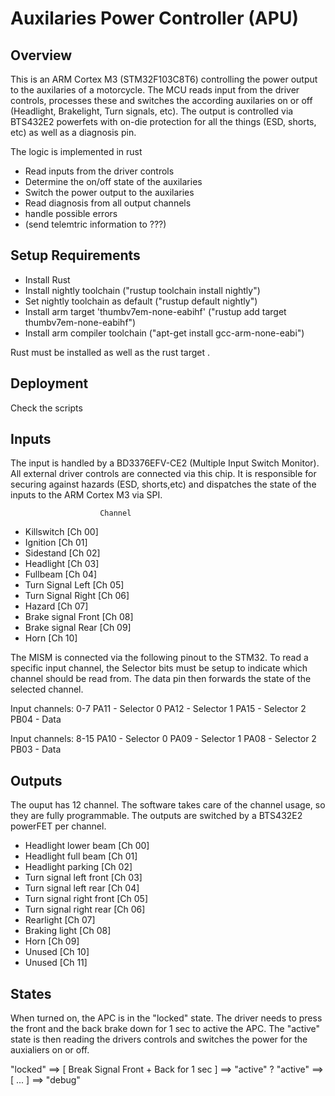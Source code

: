 # Auxilaries Power Controller (APU)

## Overview

This is an ARM Cortex M3 (STM32F103C8T6) controlling the power output to the auxilaries of a motorcycle. The
MCU reads input from the driver controls, processes these and switches the according auxilaries
on or off (Headlight, Brakelight, Turn signals, etc). The output is controlled via BTS432E2 
powerfets with on-die protection for all the things (ESD, shorts, etc) as well as a diagnosis pin.

The logic is implemented in rust

* Read inputs from the driver controls
* Determine the on/off state of the auxilaries
* Switch the power output to the auxilaries
* Read diagnosis from all output channels
* handle possible errors
* (send telemtric information to ???)

## Setup Requirements

* Install Rust
* Install nightly toolchain ("rustup toolchain install nightly")
* Set nightly toolchain as default ("rustup default nightly")
* Install arm target 'thumbv7em-none-eabihf' ("rustup add target thumbv7em-none-eabihf")
* Install arm compiler toolchain ("apt-get install gcc-arm-none-eabi")

Rust must be installed as well as the rust target .

## Deployment

Check the scripts

## Inputs

The input is handled by a BD3376EFV-CE2 (Multiple Input Switch Monitor). All external driver controls 
are connected via this chip. It is responsible for securing against hazards (ESD, shorts,etc) and dispatches
the state of the inputs to the ARM Cortex M3 via SPI.

                        Channel
* Killswitch            [Ch 00]         
* Ignition              [Ch 01]
* Sidestand             [Ch 02]
* Headlight             [Ch 03]
* Fullbeam              [Ch 04]
* Turn Signal Left      [Ch 05]
* Turn Signal Right     [Ch 06]
* Hazard                [Ch 07]
* Brake signal Front    [Ch 08]
* Brake signal Rear     [Ch 09]
* Horn                  [Ch 10]


The MISM is connected via the following pinout to the STM32. To read a specific input channel, the Selector bits 
must be setup to indicate which channel should be read from. The data pin then forwards the state of the selected
channel.

Input channels: 0-7
    PA11 - Selector 0
    PA12 - Selector 1
    PA15 - Selector 2
    PB04 - Data

Input channels: 8-15
    PA10 - Selector 0
    PA09 - Selector 1
    PA08 - Selector 2
    PB03 - Data



## Outputs

The ouput has 12 channel. The software takes care of the channel usage, so they are fully programmable. 
The outputs are switched by a BTS432E2 powerFET per channel.

* Headlight lower beam      [Ch 00]
* Headlight full beam       [Ch 01]
* Headlight parking         [Ch 02]
* Turn signal left front    [Ch 03]
* Turn signal left rear     [Ch 04]
* Turn signal right front   [Ch 05]
* Turn signal right rear    [Ch 06]
* Rearlight                 [Ch 07]
* Braking light             [Ch 08]
* Horn                      [Ch 09]
* Unused                    [Ch 10]
* Unused                    [Ch 11]


## States

When turned on, the APC is in the "locked" state. The driver needs to press the front and the back brake down 
for 1 sec to active the APC. The "active" state is then reading the drivers controls and switches the power
for the auxialiers on or off. 

"locked" ==> [ Break Signal Front + Back for 1 sec ] ==> "active"
? "active" ==> [ ... ] ==> "debug"



